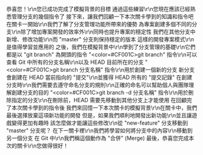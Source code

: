 恭喜您！\r\n您已成功完成了模擬背景的目標
通過這些練習\r\n您現在應該已經熟悉管理分支的幾個指令了
接下來，讓我們回顧一下本次關卡學到的知識和指令吧
在關卡一開始\r\n我們了解了分支管理功能所帶來的優勢
為專案創建多個不同的分支\r\n除了增加專案開發的效率外\r\n同時也提升專案的穩定性
我們在其他分支中新增、修改功能\r\n而 "master" 分支則保持穩定的版本
這樣的開發專案模式\r\n是值得學習並應用的
之後，我們在模擬背景中\r\n學到了分支管理的基礎\r\n它們都是以 "git branch" 為開頭的指令
"<color=#CF001C>git branch</color>" 指令\r\n可以查看 Git 中所有的分支名稱\r\n以及 HEAD 目前所在的分支
"<color=#CF001C>git branch 分支名稱</color>" 指令\r\n用於創建一個新的分支
新分支會創建在 HEAD 當前指向的 "提交"\r\n並獲得 HEAD 所有的 "提交記錄"
在創建分支時\r\n我們需要去遵守命名分支的規則\r\n正確的命名可以幫助個人與團隊理解創建分支的目的
"<color=#CF001C>git branch -d 分支名稱</color>" 指令\r\n用於刪除指定的分支\r\n在刪除前，HEAD 需要先移動到其他分支上才能使用
在回顧完了本次關卡學到的指令後
我們來回憶一下本次關卡的模擬背景\r\n在關卡中，我們最後選擇放棄這項新功能的開發
但是，如果我們順利地開發出新功能\r\n並且讓遊戲變得更加有趣時
該怎麼做才能讓這些修改\r\n從 "new-feature" 分支移動到 "master" 分支呢？
在下一關卡裡\r\n我們將學習如何將分支中的內容\r\n移動到另一個分支
在 Git 中\r\n我們稱這個動作為 "合併" (Merge)
最後，恭喜您完成本次的關卡\r\n您做得很好！
